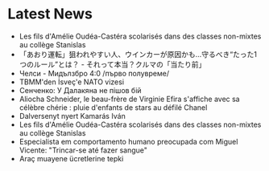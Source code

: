 # Latest News
-  Les fils d'Amélie Oudéa-Castéra scolarisés dans des classes non-mixtes au collège Stanislas
-  「あおり運転」狙われやすい人、ウインカーが原因かも…守るべき“たった1つのルール”とは？ - それって本当？クルマの「当たり前」
-  Челси - Мидълзбро 4:0 /първо полувреме/
-  TBMM'den İsveç'e NATO vizesi
-  Сенченко: У Далакяна не пішов бій
-  Aliocha Schneider, le beau-frère de Virginie Efira s'affiche avec sa célèbre chérie : pluie d'enfants de stars au défilé Chanel
-  Dalversenyt nyert Kamarás Iván
-  Les fils d'Amélie Oudéa-Castéra scolarisés dans des classes non-mixtes au collège Stanislas
-  Especialista em comportamento humano preocupada com Miguel Vicente: "Trincar-se até fazer sangue"
-  Araç muayene ücretlerine tepki
